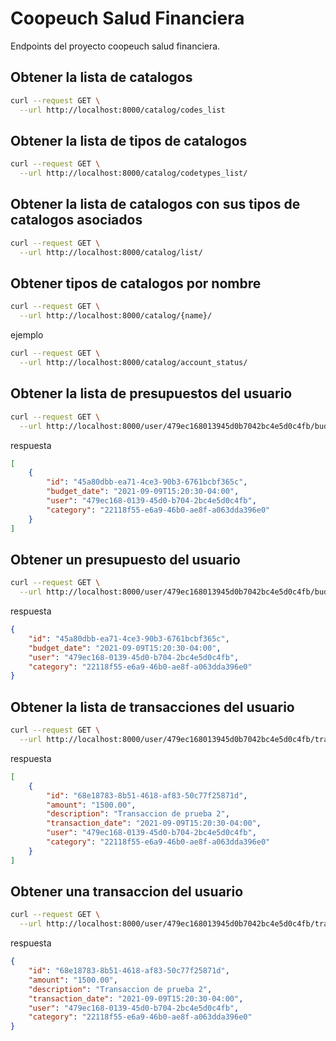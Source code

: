 # Coopeuch Salud Financiera

Endpoints del proyecto coopeuch salud financiera.

## Obtener la lista de catalogos

```bash
curl --request GET \
  --url http://localhost:8000/catalog/codes_list 
```

## Obtener la lista de tipos de catalogos

```bash
curl --request GET \
  --url http://localhost:8000/catalog/codetypes_list/
```

## Obtener la lista de catalogos con sus tipos de catalogos asociados

```bash
curl --request GET \
  --url http://localhost:8000/catalog/list/
```

## Obtener tipos de catalogos por nombre

```bash
curl --request GET \
  --url http://localhost:8000/catalog/{name}/
```

ejemplo

```bash
curl --request GET \
  --url http://localhost:8000/catalog/account_status/
```

## Obtener la lista de presupuestos del usuario

```bash
curl --request GET \
  --url http://localhost:8000/user/479ec168013945d0b7042bc4e5d0c4fb/budget/
```

respuesta

```json
[
    {
        "id": "45a80dbb-ea71-4ce3-90b3-6761bcbf365c",
        "budget_date": "2021-09-09T15:20:30-04:00",
        "user": "479ec168-0139-45d0-b704-2bc4e5d0c4fb",
        "category": "22118f55-e6a9-46b0-ae8f-a063dda396e0"
    }
]
```

## Obtener un presupuesto del usuario

```bash
curl --request GET \
  --url http://localhost:8000/user/479ec168013945d0b7042bc4e5d0c4fb/budget/45a80dbbea714ce390b3-6761bcbf365c/
```
respuesta

```json
{
    "id": "45a80dbb-ea71-4ce3-90b3-6761bcbf365c",
    "budget_date": "2021-09-09T15:20:30-04:00",
    "user": "479ec168-0139-45d0-b704-2bc4e5d0c4fb",
    "category": "22118f55-e6a9-46b0-ae8f-a063dda396e0"
}
```

## Obtener la lista de transacciones del usuario


```bash
curl --request GET \
  --url http://localhost:8000/user/479ec168013945d0b7042bc4e5d0c4fb/transaction/
```

respuesta

```json
[
    {
        "id": "68e18783-8b51-4618-af83-50c77f25871d",
        "amount": "1500.00",
        "description": "Transaccion de prueba 2",
        "transaction_date": "2021-09-09T15:20:30-04:00",
        "user": "479ec168-0139-45d0-b704-2bc4e5d0c4fb",
        "category": "22118f55-e6a9-46b0-ae8f-a063dda396e0"
    }
]
```

## Obtener una transaccion del usuario

```bash
curl --request GET \
  --url http://localhost:8000/user/479ec168013945d0b7042bc4e5d0c4fb/transaction/68e18783-8b51-4618-af83-50c77f25871d/
```
respuesta

```json
{
    "id": "68e18783-8b51-4618-af83-50c77f25871d",
    "amount": "1500.00",
    "description": "Transaccion de prueba 2",
    "transaction_date": "2021-09-09T15:20:30-04:00",
    "user": "479ec168-0139-45d0-b704-2bc4e5d0c4fb",
    "category": "22118f55-e6a9-46b0-ae8f-a063dda396e0"
}
```